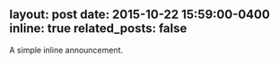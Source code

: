 
layout: post
date: 2015-10-22 15:59:00-0400
inline: true
related_posts: false
---

A simple inline announcement.
